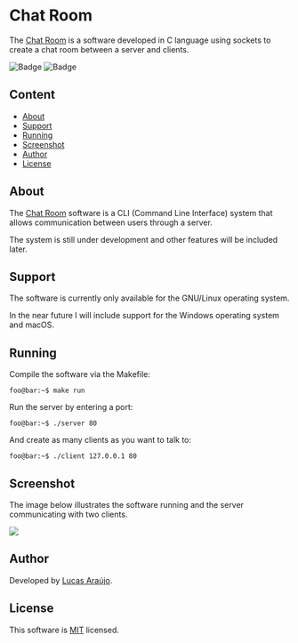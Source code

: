 # Chat Room

The [Chat Room](https://github.com/lucapwn/chat-room) is a software developed in C language using sockets to create a chat room between a server and clients.

![Badge](https://img.shields.io/static/v1?label=license&message=MIT&color=1E90FF)
![Badge](https://img.shields.io/static/v1?label=build&message=passing&color=00d110)

## Content

- [About](#about)
- [Support](#support)
- [Running](#running)
- [Screenshot](#screenshot)
- [Author](#author)
- [License](#license)

## About

The [Chat Room](https://github.com/lucapwn/chat-room) software is a CLI (Command Line Interface) system that allows communication between users through a server.

The system is still under development and other features will be included later.

## Support

The software is currently only available for the GNU/Linux operating system.

In the near future I will include support for the Windows operating system and macOS.

## Running

Compile the software via the Makefile:

~~~console
foo@bar:~$ make run
~~~

Run the server by entering a port:

~~~console
foo@bar:~$ ./server 80
~~~

And create as many clients as you want to talk to:

~~~console
foo@bar:~$ ./client 127.0.0.1 80
~~~

## Screenshot

The image below illustrates the software running and the server communicating with two clients.

![](https://user-images.githubusercontent.com/58787069/216812354-3f4aa4f9-e8e6-4f15-9310-9c9b72f64c4a.PNG)

## Author

Developed by [Lucas Araújo](https://github.com/lucapwn).

## License

This software is [MIT](https://choosealicense.com/licenses/mit/) licensed.
